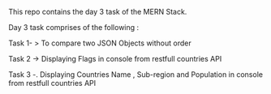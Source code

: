 This repo contains the day 3 task of the MERN Stack.

Day 3 task comprises of the following :

Task 1- > To compare two JSON Objects without order

Task 2 -> Displaying Flags in console from restfull countries API 

Task 3 -. Displaying Countries Name , Sub-region and Population in console from restfull countries API 
